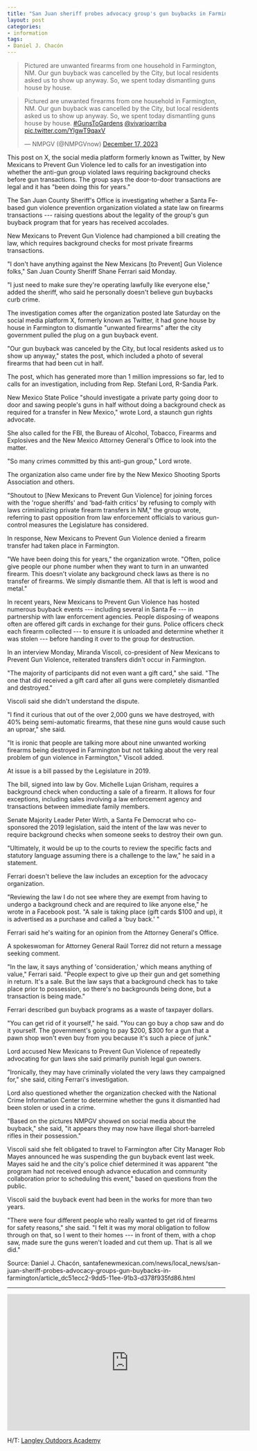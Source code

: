 ```yaml
---
title: "San Juan sheriff probes advocacy group's gun buybacks in Farmington"
layout: post
categories:
- information
tags:
- Daniel J. Chacón
---
```


> Pictured are unwanted firearms from one household in Farmington, NM. Our gun buyback was cancelled by the City, but local residents asked us to show up anyway. So, we spent today dismantling guns house by house.

<blockquote class="twitter-tweet"><p lang="en" dir="ltr">Pictured are unwanted firearms from one household in Farmington, NM. Our gun buyback was cancelled by the City, but local residents asked us to show up anyway. So, we spent today dismantling guns house by house. <a href="https://twitter.com/hashtag/GunsToGardens?src=hash&amp;ref_src=twsrc%5Etfw">#GunsToGardens</a> <a href="https://twitter.com/vivarioarriba?ref_src=twsrc%5Etfw">@vivarioarriba</a> <a href="https://t.co/YlgwT9qaxV">pic.twitter.com/YlgwT9qaxV</a></p>&mdash; NMPGV (@NMPGVnow) <a href="https://twitter.com/NMPGVnow/status/1736238935175557462?ref_src=twsrc%5Etfw">December 17, 2023</a></blockquote><script async src="https://platform.twitter.com/widgets.js" charset="utf-8"></script>

This post on X, the social media platform formerly known as Twitter, by New Mexicans to Prevent Gun Violence led to calls for an investigation into whether the anti-gun group violated laws requiring background checks before gun transactions. The group says the door-to-door transactions are legal and it has "been doing this for years."

The San Juan County Sheriff's Office is investigating whether a Santa Fe-based gun violence prevention organization violated a state law on firearms transactions --- raising questions about the legality of the group's gun buyback program that for years has received accolades.

New Mexicans to Prevent Gun Violence had championed a bill creating the law, which requires background checks for most private firearms transactions.

"I don't have anything against the New Mexicans [to Prevent] Gun Violence folks," San Juan County Sheriff Shane Ferrari said Monday.

"I just need to make sure they're operating lawfully like everyone else," added the sheriff, who said he personally doesn't believe gun buybacks curb crime.

The investigation comes after the organization posted late Saturday on the social media platform X, formerly known as Twitter, it had gone house by house in Farmington to dismantle "unwanted firearms" after the city government pulled the plug on a gun buyback event.

"Our gun buyback was canceled by the City, but local residents asked us to show up anyway," states the post, which included a photo of several firearms that had been cut in half.

The post, which has generated more than 1 million impressions so far, led to calls for an investigation, including from Rep. Stefani Lord, R-Sandia Park.

New Mexico State Police "should investigate a private party going door to door and sawing people's guns in half without doing a background check as required for a transfer in New Mexico," wrote Lord, a staunch gun rights advocate.

She also called for the FBI, the Bureau of Alcohol, Tobacco, Firearms and Explosives and the New Mexico Attorney General's Office to look into the matter.

"So many crimes committed by this anti-gun group," Lord wrote.

The organization also came under fire by the New Mexico Shooting Sports Association and others.

"Shoutout to [New Mexicans to Prevent Gun Violence] for joining forces with the 'rogue sheriffs' and 'bad-faith critics' by refusing to comply with laws criminalizing private firearm transfers in NM," the group wrote, referring to past opposition from law enforcement officials to various gun-control measures the Legislature has considered.

In response, New Mexicans to Prevent Gun Violence denied a firearm transfer had taken place in Farmington.

"We have been doing this for years," the organization wrote. "Often, police give people our phone number when they want to turn in an unwanted firearm. This doesn't violate any background check laws as there is no transfer of firearms. We simply dismantle them. All that is left is wood and metal."

In recent years, New Mexicans to Prevent Gun Violence has hosted numerous buyback events --- including several in Santa Fe --- in partnership with law enforcement agencies. People disposing of weapons often are offered gift cards in exchange for their guns. Police officers check each firearm collected --- to ensure it is unloaded and determine whether it was stolen --- before handing it over to the group for destruction.

In an interview Monday, Miranda Viscoli, co-president of New Mexicans to Prevent Gun Violence, reiterated transfers didn't occur in Farmington.

"The majority of participants did not even want a gift card," she said. "The one that did received a gift card after all guns were completely dismantled and destroyed."

Viscoli said she didn't understand the dispute.

"I find it curious that out of the over 2,000 guns we have destroyed, with 40% being semi-automatic firearms, that these nine guns would cause such an uproar," she said.

"It is ironic that people are talking more about nine unwanted working firearms being destroyed in Farmington but not talking about the very real problem of gun violence in Farmington," Viscoli added.

At issue is a bill passed by the Legislature in 2019.

The bill, signed into law by Gov. Michelle Lujan Grisham, requires a background check when conducting a sale of a firearm. It allows for four exceptions, including sales involving a law enforcement agency and transactions between immediate family members.

Senate Majority Leader Peter Wirth, a Santa Fe Democrat who co-sponsored the 2019 legislation, said the intent of the law was never to require background checks when someone seeks to destroy their own gun.

"Ultimately, it would be up to the courts to review the specific facts and statutory language assuming there is a challenge to the law," he said in a statement.

Ferrari doesn't believe the law includes an exception for the advocacy organization.

"Reviewing the law I do not see where they are exempt from having to undergo a background check and are required to like anyone else," he wrote in a Facebook post. "A sale is taking place (gift cards $100 and up), it is advertised as a purchase and called a 'buy back.' "

Ferrari said he's waiting for an opinion from the Attorney General's Office.

A spokeswoman for Attorney General Raúl Torrez did not return a message seeking comment.

"In the law, it says anything of 'consideration,' which means anything of value," Ferrari said. "People expect to give up their gun and get something in return. It's a sale. But the law says that a background check has to take place prior to possession, so there's no backgrounds being done, but a transaction is being made."

Ferrari described gun buyback programs as a waste of taxpayer dollars.

"You can get rid of it yourself," he said. "You can go buy a chop saw and do it yourself. The government's going to pay $200, $300 for a gun that a pawn shop won't even buy from you because it's such a piece of junk."

Lord accused New Mexicans to Prevent Gun Violence of repeatedly advocating for gun laws she said primarily punish legal gun owners.

"Ironically, they may have criminally violated the very laws they campaigned for," she said, citing Ferrari's investigation.

Lord also questioned whether the organization checked with the National Crime Information Center to determine whether the guns it dismantled had been stolen or used in a crime.

"Based on the pictures NMPGV showed on social media about the buyback," she said, "it appears they may now have illegal short-barreled rifles in their possession."

Viscoli said she felt obligated to travel to Farmington after City Manager Rob Mayes announced he was suspending the gun buyback event last week. Mayes said he and the city's police chief determined it was apparent "the program had not received enough advance education and community collaboration prior to scheduling this event," based on questions from the public.

Viscoli said the buyback event had been in the works for more than two years.

"There were four different people who really wanted to get rid of firearms for safety reasons," she said. "I felt it was my moral obligation to follow through on that, so I went to their homes --- in front of them, with a chop saw, made sure the guns weren't loaded and cut them up. That is all we did."

Source: Daniel J. Chacón, santafenewmexican.com/news/local_news/san-juan-sheriff-probes-advocacy-groups-gun-buybacks-in-farmington/article_dc51ecc2-9dd5-11ee-91b3-d378f935fd86.html

---

<iframe width="560" height="315" src="https://www.youtube.com/embed/41MjDAUGpv0?si=EPXjzOYLvRsNvOv0" title="YouTube video player" frameborder="0" allow="accelerometer; autoplay; clipboard-write; encrypted-media; gyroscope; picture-in-picture; web-share" allowfullscreen></iframe>

H/T: [Langley Outdoors Academy](https://www.youtube.com/@LangleyOutdoors)
